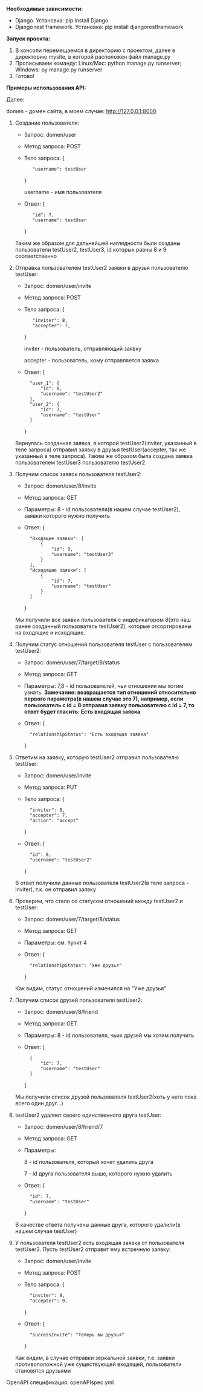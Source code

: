 **Необходимые зависимости:**
- Django. Установка: pip install Django
- Django rest framework. Установка: pip install djangorestframework

**Запуск проекта:**
1. В консоли перемещаемся в директорию с проектом, далее в директорию mysite, в которой расположен файл manage.py
2. Прописываем команду: Linux/Mac: python manage.py runserver; Windows: py manage.py runserver
3. Готово!

**Примеры использования API:**

Далее:

domen - домен сайта, в моем случае: http://127.0.0.1:8000

1. Создание пользователя:
   - Запрос: domen/user
   - Метод запроса: POST
   - Тело запроса:
        {

            "username": testUser
        }

        username - имя пользователя
   - Ответ:
        {

            "id": 7,
            "username": testUser
        }

    Таким же образом для дальнейшей наглядности были созданы пользователи testUser2, testUser3, id которых равны 8 и 9 соответственно
2. Отправка пользователем testUser2 заявки в друзья пользователю testUser:
   - Запрос: domen/user/invite
   - Метод запроса: POST
   - Тело запроса:
        {

            "inviter": 8,
            "accepter": 7,
        }

        inviter - пользователь, отправляющий заявку

        accepter - пользователь, кому отправляется заявка
    - Ответ:
        {

            "user_1": {
                "id": 8,
                "username": "testUser2"
            },
            "user_2": {
                "id": 7,
                "username": "testUser"
            }
        }

    Вернулась созданная заявка, в которой testUser2(inviter, указанный в теле запроса) отправил заявку в друзья testUser(accepter, так же указанный в теле запроса).
    Таким же образом была создана заявка пользователем testUser3 пользователю testUser2
3. Получим список заявок пользователя testUser2:
    - Запрос: domen/user/8/invite
    - Метод запроса: GET
    - Параметры:
        8 - id пользователя(в нашем случае testUser2), заявки которого нужно получить
    - Ответ:
        {

            "Входящие заявки": [
                {
                    "id": 9,
                    "username": "testUser3"
                }
            ],
            "Исходящие заявки": [
                {
                    "id": 7,
                    "username": "testUser"
                }
            ]
        }

    Мы получили все заявки пользователя с индефикатором 8(это наш ранее созданный пользователь testUser2), которые отсортированы на входящие и исходящие.
4. Получим статус отношений пользователя testUser с пользователем testUser2:
    - Запрос: domen/user/7/target/8/status
    - Метод запроса: GET
    - Параметры:
        7,8 - id пользователей, чьи отношения мы хотим узнать. **Замечание: возвращается тип отношений относительно первого параметра(в нашем случае это 7), например, если пользователь с id = 8 отправил заявку пользователю с id = 7, то ответ будет гласить: Есть входящая заявка**
    - Ответ:
        {

            "relationshipStatus": "Есть входящая заявка"
        }
5. Ответим на заявку, которую testUser2 отправил пользователю testUser:
    - Запрос: domen/user/invite
    - Метод запроса: PUT
    - Тело запроса:
        {

            "inviter": 8,
            "accepter": 7,
            "action": "accept"
        }
    - Ответ:
        {

            "id": 8,
            "username": "testUser2"
        }

    В ответ получили данные пользователя testUser2(в теле запроса - inviter), т.к. он отправил заявку
6. Проверим, что стало со статусом отношений между testUser2 и testUser:
    - Запрос: domen/user/7/target/8/status
    - Метод запроса: GET
    - Параметры:
        см. пункт 4
    - Ответ:
        {

            "relationshipStatus": "Уже друзья"
        }

    Как видим, статус отношений изменился на "Уже друзья"
7. Получим список друзей пользователя testUser2:
    - Запрос: domen/user/8/friend
    - Метод запроса: GET
    - Параметры:
        8 - id пользователя, чьих друзей мы хотим получить
    - Ответ:
        [

            {
                "id": 7,
                "username": "testUser"
            }
        ]

    Мы получили список друзей пользователя testUser2(хоть у него пока всего один друг...)
8. testUser2 удаляет своего единственного друга testUser:
    - Запрос: domen/user/8/friend/7
    - Метод запроса: GET
    - Параметры:
  
        8 - id пользователя, который хочет удалить друга

        7 - id друга пользователя выше, которого нужно удалить
    - Ответ:
        {

            "id": 7,
            "username": "testUser"
        }

    В качестве ответа получены данные друга, которого удалили(в нашем случае testUser)
9. У пользователя testUser2 есть входящая заявка от пользователя testUser3. Пусть testUser2 отправит ему встречную заявку:
    - Запрос: domen/user/invite
    - Метод запроса: POST
    - Тело запроса:
        {

            "inviter": 8,
            "accepter": 9,
        }
    - Ответ:
        {

            "successInvite": "Теперь вы друзья"
        }

    Как видим, в случае отправки зеркальной заявки, т.е. заявки противоположной уже существующей входящей, пользователи становятся друзьями

OpenAPI спецификация: openAPIspec.yml
